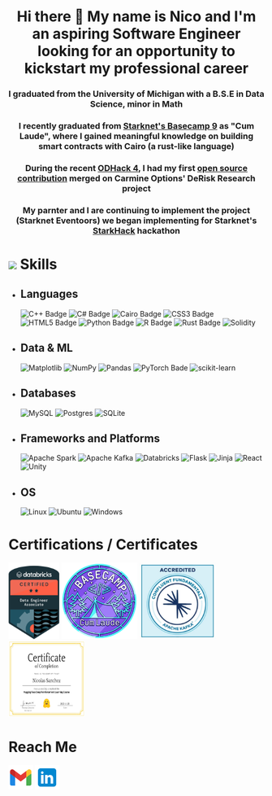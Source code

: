 <h1 style="text-align: center;"> Hi there 👋 My name is Nico and I'm an aspiring Software Engineer looking for an opportunity to kickstart my professional career</h1>
<h3 style="text-align: center;"> I graduated from the University of Michigan with a B.S.E in Data Science, minor in Math    </h3>
<h3 style="text-align: center;"> I recently graduated from <a href="https://starknet.notion.site/Starknet-Basecamp-Hub-1541b3c1f49f439da872d3d71647d834">Starknet's Basecamp 9</a> as "Cum Laude", where I gained meaningful knowledge on building smart contracts with Cairo (a rust-like language)
<h3 style="text-align: center;"> During the recent <a href="https://app.onlydust.com/h/odhack-40#overview"> ODHack 4</a>, I had my first <a href="https://app.onlydust.com/u/nicosanc">open source contribution</a> merged on Carmine Options' DeRisk Research project</h3>
<h3 style="text-align: center;"> My parnter and I are continuing to implement the project (Starknet Eventoors) we began implementing for Starknet's <a href="https://ethglobal.com/events/starkhack">StarkHack</a> hackathon</h3>




# <img src="https://media2.giphy.com/media/QssGEmpkyEOhBCb7e1/giphy.gif?cid=ecf05e47a0n3gi1bfqntqmob8g9aid1oyj2wr3ds3mg700bl&rid=giphy.gif" width ="25"> <b>Skills</b>

- ## Languages
  ![C++ Badge](https://img.shields.io/badge/C++-%2300599C.svg?logo=c%2B%2B&logoColor=white&style=for-the-badge)
  ![C# Badge](https://img.shields.io/badge/C%23-239120?style=for-the-badge&logo=csharp&logoColor=white)
  ![Cairo Badge](https://img.shields.io/badge/Cairo-red?style=for-the-badge)
  ![CSS3 Badge](https://img.shields.io/badge/CSS3*-%231572B6.svg?&logo=css3&logoColor=white&style=for-the-badge) 
  ![HTML5 Badge](https://img.shields.io/badge/HTML5*-%23E34F26.svg?&logo=html5&logoColor=white&style=for-the-badge)
  ![Python Badge](https://custom-icon-badges.demolab.com/badge/Python-000.svg?logo=python-colorful&style=for-the-badge)
  ![R Badge](https://img.shields.io/badge/R-276DC3?style=for-the-badge&logo=r&logoColor=white)
  ![Rust Badge](https://img.shields.io/badge/Rust-black?style=for-the-badge&logo=rust&logoColor=#E57324)
  ![Solidity](https://img.shields.io/badge/Solidity-%23363636.svg?style=for-the-badge&logo=solidity&logoColor=white)

- ## Data & ML 
  ![Matplotlib](https://img.shields.io/badge/Matplotlib-%23ffffff.svg?style=for-the-badge&logo=Matplotlib&logoColor=black)
  ![NumPy](https://img.shields.io/badge/numpy-%23013243.svg?style=for-the-badge&logo=numpy&logoColor=white)
  ![Pandas](https://img.shields.io/badge/pandas-%23150458.svg?style=for-the-badge&logo=pandas&logoColor=white)
  ![PyTorch Bade](https://img.shields.io/badge/PyTorch-EE4C2C?style=for-the-badge&logo=pytorch&logoColor=white)
  ![scikit-learn](https://img.shields.io/badge/scikit--learn-%23F7931E.svg?style=for-the-badge&logo=scikit-learn&logoColor=white)

- ## Databases
  ![MySQL](https://img.shields.io/badge/mysql-4479A1.svg?style=for-the-badge&logo=mysql&logoColor=white)
  ![Postgres](https://img.shields.io/badge/postgres-%23316192.svg?style=for-the-badge&logo=postgresql&logoColor=white)
  ![SQLite](https://img.shields.io/badge/sqlite-%2307405e.svg?style=for-the-badge&logo=sqlite&logoColor=white)

- ## Frameworks and Platforms
  ![Apache Spark](https://img.shields.io/badge/Apache%20Spark-FDEE21?style=for-the-badge&logo=apachespark&logoColor=black)
  ![Apache Kafka](https://img.shields.io/badge/Apache%20Kafka-000?style=for-the-badge&logo=apachekafka)
  ![Databricks](https://img.shields.io/badge/Databricks-FF3621?style=for-the-badge&logo=Databricks&logoColor=white)
  ![Flask](https://img.shields.io/badge/flask-%23000.svg?style=for-the-badge&logo=flask&logoColor=white)
  ![Jinja](https://img.shields.io/badge/jinja-white.svg?style=for-the-badge&logo=jinja&logoColor=black)
  ![React](https://img.shields.io/badge/react-%2320232a.svg?style=for-the-badge&logo=react&logoColor=%2361DAFB)
  ![Unity](https://img.shields.io/badge/Unity-100000?style=for-the-badge&logo=unity&logoColor=white)

- ## OS
  ![Linux](https://img.shields.io/badge/Linux-FCC624?style=for-the-badge&logo=linux&logoColor=black)
  ![Ubuntu](https://img.shields.io/badge/Ubuntu-E95420?style=for-the-badge&logo=ubuntu&logoColor=white)
  ![Windows](https://img.shields.io/badge/Windows-0078D6?style=for-the-badge&logo=windows&logoColor=white)

# Certifications / Certificates
<img src="images/databricks-cert.png" style="height: 150px; width: 100px;"></img>
<img src="images/basecamp-spok.png" style="height: 150px; width: 150px;"></img>
<img src="images/1711569414617.jpeg" style="height: 150px; width: 150px;"></img>
<img src="images/cert-hf.jpg" style="height: 150px; width: 150px;"></img>

# Reach Me
[![nicosanchez0411@gmail.com](images/icons8-gmail-48.png)](mailto:nicosanchez0411@gmail.com)
[![LinkedIn](images/icons8-linkedin-48.png)](https://www.linkedin.com/in/nicolas-sanchez-noguera-0792621a5/) 
  
  
  
  
  
  
